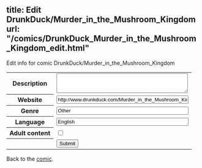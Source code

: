 title: Edit DrunkDuck/Murder_in_the_Mushroom_Kingdom
url: "/comics/DrunkDuck_Murder_in_the_Mushroom_Kingdom_edit.html"
---
Edit info for comic DrunkDuck/Murder_in_the_Mushroom_Kingdom

<form name="comic" action="http://gaepostmail.appspot.com/comic/" method="post">
<table class="comicinfo">
<tr>
<th>Description</th><td><textarea name="description" cols="40" rows="3"></textarea></td>
</tr>
<tr>
<th>Website</th><td><input type="text" name="url" value="http://www.drunkduck.com/Murder_in_the_Mushroom_Kingdom/" size="40"/></td>
</tr>
<tr>
<th>Genre</th><td><input type="text" name="genre" value="Other" size="40"/></td>
</tr>
<tr>
<th>Language</th><td><input type="text" name="language" value="English" size="40"/></td>
</tr>
<tr>
<th>Adult content</th><td><input type="checkbox" name="adult" value="adult" /></td>
</tr>
<tr>
<th></th><td>
<input type="hidden" name="comic" value="DrunkDuck_Murder_in_the_Mushroom_Kingdom" />
<input type="submit" name="submit" value="Submit" />
</td>
</tr>
</table>
</form>

Back to the [comic](DrunkDuck_Murder_in_the_Mushroom_Kingdom.html).

